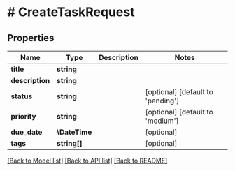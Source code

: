 # # CreateTaskRequest

## Properties

Name | Type | Description | Notes
------------ | ------------- | ------------- | -------------
**title** | **string** |  |
**description** | **string** |  |
**status** | **string** |  | [optional] [default to 'pending']
**priority** | **string** |  | [optional] [default to 'medium']
**due_date** | **\DateTime** |  | [optional]
**tags** | **string[]** |  | [optional]

[[Back to Model list]](../../README.md#models) [[Back to API list]](../../README.md#endpoints) [[Back to README]](../../README.md)
